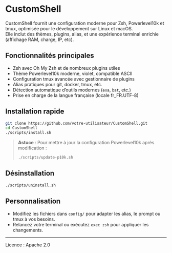 # CustomShell

CustomShell fournit une configuration moderne pour Zsh, Powerlevel10k et tmux, optimisée pour le développement sur Linux et macOS.  
Elle inclut des thèmes, plugins, alias, et une expérience terminal enrichie (affichage RAM, charge, IP, etc).

## Fonctionnalités principales

- Zsh avec Oh My Zsh et de nombreux plugins utiles
- Thème Powerlevel10k moderne, violet, compatible ASCII
- Configuration tmux avancée avec gestionnaire de plugins
- Alias pratiques pour git, docker, tmux, etc.
- Détection automatique d’outils modernes (`exa`, `bat`, etc.)
- Prise en charge de la langue française (locale fr_FR.UTF-8)

## Installation rapide

```bash
git clone https://github.com/votre-utilisateur/CustomShell.git
cd CustomShell
./scripts/install.sh
```

> **Astuce** : Pour mettre à jour la configuration Powerlevel10k après modification :
> ```bash
> ./scripts/update-p10k.sh
> ```

## Désinstallation

```bash
./scripts/uninstall.sh
```

## Personnalisation

- Modifiez les fichiers dans `config/` pour adapter les alias, le prompt ou tmux à vos besoins.
- Relancez votre terminal ou exécutez `exec zsh` pour appliquer les changements.

---

Licence : Apache 2.0